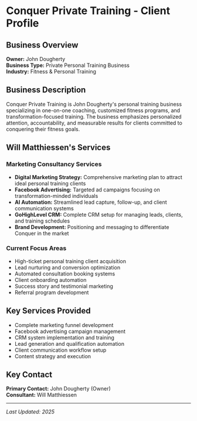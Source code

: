 # Conquer Private Training - Client Profile

## Business Overview
**Owner:** John Dougherty  
**Business Type:** Private Personal Training Business  
**Industry:** Fitness & Personal Training

## Business Description
Conquer Private Training is John Dougherty's personal training business specializing in one-on-one coaching, customized fitness programs, and transformation-focused training. The business emphasizes personalized attention, accountability, and measurable results for clients committed to conquering their fitness goals.

## Will Matthiessen's Services

### Marketing Consultancy Services
- **Digital Marketing Strategy:** Comprehensive marketing plan to attract ideal personal training clients
- **Facebook Advertising:** Targeted ad campaigns focusing on transformation-minded individuals
- **AI Automation:** Streamlined lead capture, follow-up, and client communication systems
- **GoHighLevel CRM:** Complete CRM setup for managing leads, clients, and training schedules
- **Brand Development:** Positioning and messaging to differentiate Conquer in the market

### Current Focus Areas
- High-ticket personal training client acquisition
- Lead nurturing and conversion optimization
- Automated consultation booking systems
- Client onboarding automation
- Success story and testimonial marketing
- Referral program development

## Key Services Provided
- Complete marketing funnel development
- Facebook advertising campaign management
- CRM system implementation and training
- Lead generation and qualification automation
- Client communication workflow setup
- Content strategy and execution

## Key Contact
**Primary Contact:** John Dougherty (Owner)  
**Consultant:** Will Matthiessen

---
*Last Updated: 2025*
